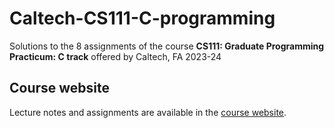 # Caltech-CS111-C-programming

Solutions to the 8 assignments of the course __CS111: Graduate Programming Practicum: C track__ offered by Caltech, FA 2023-24

## Course website

Lecture notes and assignments are available in the [course website](http://users.cms.caltech.edu/~mvanier/CS11_C/).
